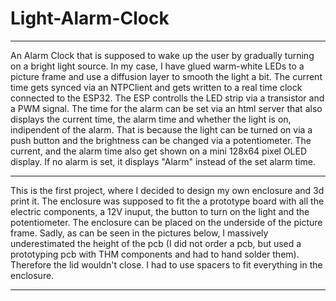 # Light-Alarm-Clock
---
An Alarm Clock that is supposed to wake up the user by gradually turning on a bright light source. In my case, I have glued warm-white LEDs to a picture frame and use a diffusion layer to smooth the light a bit. The current time gets synced via an NTPClient and gets written to a real time clock connected to the ESP32. The ESP controlls the LED strip via a transistor and a PWM signal. The time for the alarm can be set via an html server that also displays the current time, the alarm time and whether the light is on, indipendent of the alarm. That is because the light can be turned on via a push button and the brightness can be changed via a potentiometer. The current, and the alarm time also get shown on a mini 128x64 pixel OLED display. If no alarm is set, it displays "Alarm" instead of the set alarm time.

---

This is the first project, where I decided to design my own enclosure and 3d print it. The enclosure was supposed to fit the a prototype board with all the electric components, a 12V inuput, the button to turn on the light and the potentiometer. The enclosure can be placed on the underside of the picture frame. Sadly, as can be seen in the pictures below, I massively underestimated the height of the pcb (I did not order a pcb, but used a prototyping pcb with THM components and had to hand solder them). Therefore the lid wouldn't close. I had to use spacers to fit everything in the enclosure. 

---

